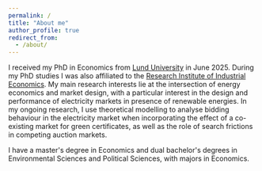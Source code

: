 ```yaml
---
permalink: /
title: "About me"
author_profile: true
redirect_from: 
  - /about/
---
```



I received my PhD in Economics from <a href="https://portal.research.lu.se/en/persons/kajsa-ganhammar" class="custom-link">Lund University</a> in June 2025. During my PhD studies I was also affiliated to the <a href="https://www.ifn.se/en/researchers/graduate-students/kajsa-ganhammar/" class="custom-link">Research Institute of Industrial Economics</a>. My main research interests lie at the intersection of energy economics and market design, with a particular interest in the design and performance of electricity markets in presence of renewable energies. In my ongoing research, I use theoretical modelling to analyse bidding behaviour in the electricity market when incorporating the effect of a co-existing market for green certificates, as well as the role of search frictions in competing auction markets.  

I have a master's degree in Economics and dual bachelor's degrees in Environmental Sciences and Political Sciences, with majors in Economics.






